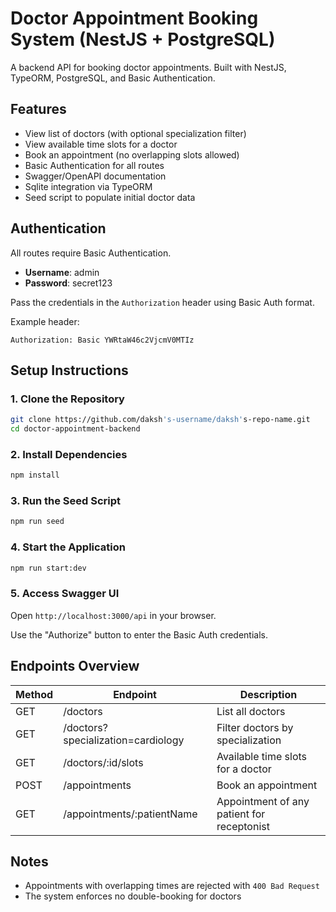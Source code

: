 # Doctor Appointment Booking System (NestJS + PostgreSQL)

A backend API for booking doctor appointments. Built with NestJS, TypeORM, PostgreSQL, and Basic Authentication.

## Features

- View list of doctors (with optional specialization filter)
- View available time slots for a doctor
- Book an appointment (no overlapping slots allowed)
- Basic Authentication for all routes
- Swagger/OpenAPI documentation
- Sqlite integration via TypeORM
- Seed script to populate initial doctor data

## Authentication

All routes require Basic Authentication.

- **Username**: admin
- **Password**: secret123

Pass the credentials in the `Authorization` header using Basic Auth format.

Example header:

```
Authorization: Basic YWRtaW46c2VjcmV0MTIz
```

## Setup Instructions

### 1. Clone the Repository

```bash
git clone https://github.com/daksh's-username/daksh's-repo-name.git
cd doctor-appointment-backend
```

### 2. Install Dependencies

```bash
npm install
```

### 3. Run the Seed Script

```bash
npm run seed
```

### 4. Start the Application

```bash
npm run start:dev
```

### 5. Access Swagger UI

Open `http://localhost:3000/api` in your browser.

Use the "Authorize" button to enter the Basic Auth credentials.

## Endpoints Overview

| Method | Endpoint                           | Description                                |
| ------ | ---------------------------------- | ------------------------------------------ |
| GET    | /doctors                           | List all doctors                           |
| GET    | /doctors?specialization=cardiology | Filter doctors by specialization           |
| GET    | /doctors/:id/slots                 | Available time slots for a doctor          |
| POST   | /appointments                      | Book an appointment                        |
| GET    | /appointments/:patientName         | Appointment of any patient for receptonist |

## Notes

- Appointments with overlapping times are rejected with `400 Bad Request`
- The system enforces no double-booking for doctors
